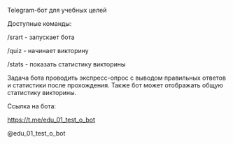 Telegram-бот для учебных целей

Доступные команды:

/srart - запускает бота

/quiz - начинает викторину

/stats - показать статистику викторины

Задача бота проводить экспресс-опрос с выводом правильных ответов и статистики после прохождения. Также бот может отображать общую статистику викторины.

Ссылка на бота:

https://t.me/edu_01_test_o_bot

@edu_01_test_o_bot
